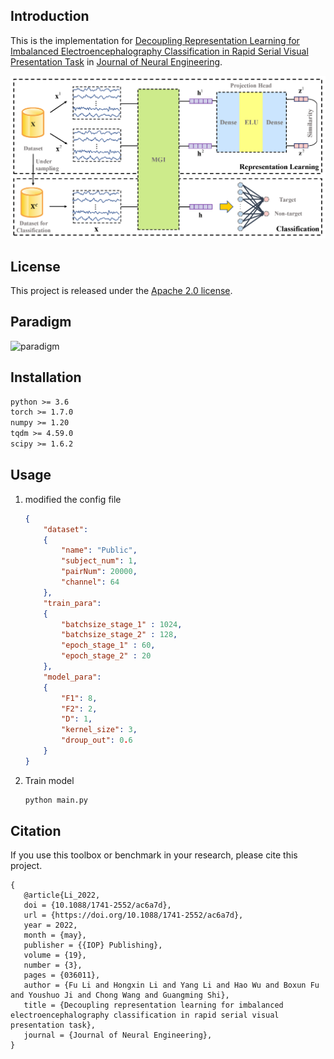 ## Introduction

This is the implementation for [Decoupling Representation Learning for Imbalanced Electroencephalography Classification in Rapid Serial Visual Presentation Task]() in [Journal of Neural Engineering](https://iopscience.iop.org/journal/1741-2552).

![DRL.png](Media/DRL.png "DRL architecture")

## License

This project is released under the [Apache 2.0 license](https://github.com/daodaofr/AlignPS/blob/master/LICENSE).

## Paradigm

![paradigm](Media/paradigm.gif "paradigm")

## Installation

```txt
python >= 3.6
torch >= 1.7.0
numpy >= 1.20
tqdm >= 4.59.0
scipy >= 1.6.2
```

## Usage

1. modified the config file

   ```json
   {
       "dataset":  
       {
           "name": "Public",  
           "subject_num": 1,
           "pairNum": 20000,
           "channel": 64
       },
       "train_para":
       {
           "batchsize_stage_1" : 1024,
           "batchsize_stage_2" : 128,
           "epoch_stage_1" : 60,
           "epoch_stage_2" : 20
       },
       "model_para":
       {
           "F1": 8, 
           "F2": 2,
           "D": 1,
           "kernel_size": 3,
           "droup_out": 0.6
       }
   }

   ```
2. Train model

   ```cmd
   python main.py
   ```

## Citation

If you use this toolbox or benchmark in your research, please cite this project.
   ```
   {
      @article{Li_2022,
      doi = {10.1088/1741-2552/ac6a7d},
      url = {https://doi.org/10.1088/1741-2552/ac6a7d},
      year = 2022,
      month = {may},
      publisher = {{IOP} Publishing},
      volume = {19},
      number = {3},
      pages = {036011},
      author = {Fu Li and Hongxin Li and Yang Li and Hao Wu and Boxun Fu and Youshuo Ji and Chong Wang and Guangming Shi},
      title = {Decoupling representation learning for imbalanced electroencephalography classification in rapid serial visual presentation task},
      journal = {Journal of Neural Engineering},
   }
   ```
